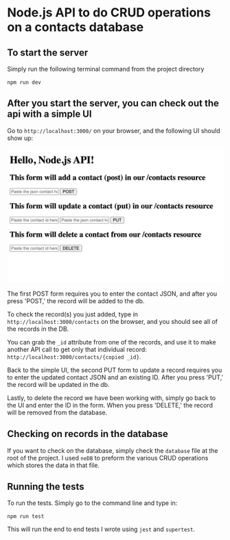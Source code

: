 # Node.js API to do CRUD operations on a contacts database

## To start the server

Simply run the following terminal command from the project directory

```shell
npm run dev
```

## After you start the server, you can check out the api with a simple UI

Go to `http://localhost:3000/` on your browser, and the following UI should show up:

<img src="uiScreenshot.png" alt="APIUI" width="700"/>

The first POST form requires you to enter the contact JSON, and after you press 'POST,' the record will be added to the db.

To check the record(s) you just added, type in `http://localhost:3000/contacts` on the browser, and you should see all of the records in the DB.

You can grab the `_id` attribute from one of the records, and use it to make another API call to get only that individual record: `http://localhost:3000/contacts/{copied _id}`.

Back to the simple UI, the second PUT form to update a record requires you to enter the updated contact JSON and an existing ID. After you press 'PUT,' the record will be updated in the db.

Lastly, to delete the record we have been working with, simply go back to the UI and enter the ID in the form. When you press 'DELETE,' the record will be removed from the database.

## Checking on records in the database

If you want to check on the database, simply check the `database` file at the root of the project. I used `neDB` to preform the various CRUD operations which stores the data in that file.

## Running the tests

To run the tests. Simply go to the command line and type in:

```shell
npm run test
```

This will run the end to end tests I wrote using `jest` and `supertest`.
